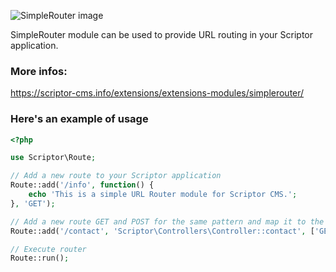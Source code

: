 ![SimpleRouter image](https://scriptor-cms.info/extensions/data/uploads/extensions/module/9/simple-router-cover.png?v=1 "SimpleRouter Cover Image")

SimpleRouter module can be used to provide URL routing in your Scriptor application.

### More infos: 
https://scriptor-cms.info/extensions/extensions-modules/simplerouter/

### Here's an example of usage

```php
<?php

use Scriptor\Route;

// Add a new route to your Scriptor application
Route::add('/info', function() {
    echo 'This is a simple URL Router module for Scriptor CMS.';
}, 'GET');

// Add a new route GET and POST for the same pattern and map it to the controller
Route::add('/contact', 'Scriptor\Controllers\Controller::contact', ['GET', 'POST']);

// Execute router
Route::run();
```